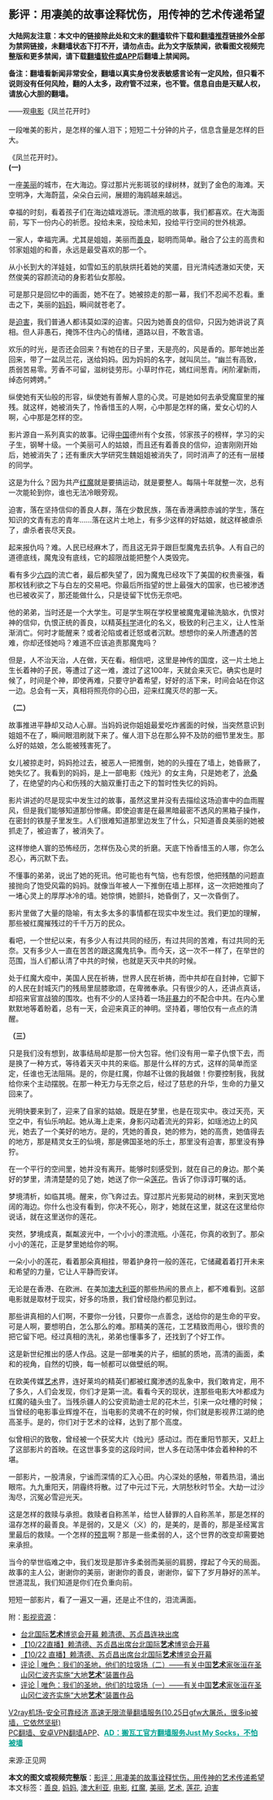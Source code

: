  <h2>影评：用凄美的故事诠释忧伤，用传神的艺术传递希望</h2> <p class="notice"><b>大陆网友注意：本文中的链接除此处和文末的<a href="https://github.com/bannedbook/fanqiang" >翻墙</a>软件下载和<a href="https://github.com/killgcd/justmysocks/blob/master/README.md">翻墙推荐</a>链接外全部为禁网链接，未翻墙状态下打不开，请勿点击。此为文字版禁闻，欲看图文视频完整版和更多禁闻，请下载<a href="https://github.com/bannedbook/fanqiang">翻墙软件或APP</a>后翻墙上禁闻网。</p><p>备注：翻墙看新闻非常安全，翻墙以真实身份发表敏感言论有一定风险，但只看不说则没有任何风险，翻的人太多，政府管不过来，也不管。信息自由是天赋人权，请放心大胆的翻墙。</b></p>  <div class="entry"> <p></p> <p>——观<a href="https://www.bannedbook.org/bnews/tag/%e7%94%b5%e5%bd%b1/" class="st_tag internal_tag" rel="tag" title="标签 电影 下的日志">电影</a>《凤兰花开时》<br /> <br /> 一段唯美的影片，是怎样的催人泪下；短短二十分钟的片子，信息含量是怎样的巨大。</p> <p>《凤兰花开时》。<br /> <strong>(一)</strong></p> <p>一座<a href="https://www.bannedbook.org/bnews/tag/%E7%BE%8E%E4%B8%BD/" class="st_tag internal_tag" rel="tag" title="标签 美丽 下的日志">美丽</a>的城市，在大海边。穿过那片光影斑驳的绿树林，就到了金色的海滩。天空明净，大海蔚蓝，朵朵白云间，展翅的海鸥越来越远。</p> <p>幸福的时刻，看着孩子们在海边嬉戏游玩。漂流瓶的故事，我们都喜欢。在大海面前，写下一份内心的祈愿。投给未来，投给未知，投给平行空间的世外桃源。</p> <p>一家人，幸福完满。尤其是姐姐，美丽而<a href="https://www.bannedbook.org/bnews/tag/%E5%96%84%E8%89%AF/" class="st_tag internal_tag" rel="tag" title="标签 善良 下的日志">善良</a>，聪明而简单。融合了公主的高贵和邻家姐姐的和善，永远是最受喜欢的那一个。</p> <p>从小长到大的洋娃娃，如雪如玉的肌肤烘托着她的笑靥，目光清纯透澈如天使，天然俊美的容颜流动的身影若仙女那般。</p> <p>可是那只是回忆中的画面，她不在了。她被掠走的那一幕，我们不忍闻不忍看。重击之下，美丽的<a href="https://www.bannedbook.org/bnews/tag/%e5%a6%88%e5%a6%88/" class="st_tag internal_tag" rel="tag" title="标签 妈妈 下的日志">妈妈</a>，瞬间就苍老了。</p> <p>是<a href="https://www.bannedbook.org/bnews/tag/%e8%bf%ab%e5%ae%b3/" class="st_tag internal_tag" rel="tag" title="标签 迫害 下的日志">迫害</a>，我们普通人都讳莫如深的迫害。只因为她善良的信仰，只因为她讲说了真相。但人非愚石，掩饰不住内心的情绪，道路以目，不敢言语。</p> <p>欢乐的时光，是否还会回来？有她在的日子里，天是亮的，风是香的。那年她出差回来，带了一盆凤兰花，送给妈妈。因为妈妈的名字，就叫凤兰。“幽兰有高致，质弱苦易零。芳香不可留，滋树徒劳形。小草时作花，嫣红间葱青。闲阶濯新雨，绰态何娉娉。”</p> <p>纵使她有天仙般的形容，纵使她有善解人意的心灵。可是她如何去承受魔窟里的摧残。就这样，她被消失了，怜香惜玉的人啊，心中那是怎样的痛，爱女心切的人啊，心中那是怎样的空。</p>  <p>影片源自一系列真实的故事。记得<span class='wp_keywordlink_affiliate'><a href="https://www.bannedbook.org/" title="中国" target="_blank">中国</a></span>德州有个女孩，邻家孩子的榜样，学习的尖子生，钢琴十级。一个美丽可人的姑娘，而且还有着善良的信仰，迫害刚刚开始后，她被消失了；还有重庆大学研究生魏姐姐被消失了，同时消声了的还有一层楼的同学。</p> <p>这是为什么？因为共产<a href="https://www.bannedbook.org/bnews/tag/%E7%BA%A2%E9%AD%94/" class="st_tag internal_tag" rel="tag" title="标签 红魔 下的日志">红魔</a>就是要搞运动，就是要整人。每隔十年就整一次，总有一次能轮到你，谁也无法冷眼旁观。</p> <p>迫害，落在坚持信仰的善良人群，落在少数民族，落在香港满腔赤诚的学生，落在知识的文青有志的青年……落在这片土地上，有多少这样的好姑娘，就这样被虐杀了，虐杀者丧尽天良。</p> <p>起来报仇吗？难。人民已经麻木了，而且这无异于跟巨型魔鬼去抗争。人有自己的道德底线，魔鬼没有底线，它的超限战能把整个人类毁完。</p> <p>看有多少<span class='wp_keywordlink'><a href="https://www.bannedbook.org/forum2/topic2509.html" title="《中国六四真相》" target="_blank">六四</a></span>的流亡者，最后都失望了，因为魔鬼已经攻下了美国的权贵豪强，看那权钱利欲之下与白左的交易吧。你最后所指望的世上最强大的国家，也已被渗透也已被收买了，那还能做什么，只是徒留下忧伤无奈吧。</p> <p>他的弟弟，当时还是一个大学生。可是学生啊在学校里被魔鬼灌输洗脑水，仇恨对神的信仰，仇恨正统的善良，以精英<span class='wp_keywordlink'><a href="https://www.bannedbook.org/forum11/topic309.html" title="禁片：“科学”的棍子" target="_blank">科学</a></span>进化的名义，极致的利己主义，让人性渐渐消亡。何时才能醒来？或者沦陷或者迁怒或者沉默。想想你的亲人所遭遇的苦难，你却还怪她吗？难道不应该追责那魔鬼吗？</p> <p>但是，人不治天治，人在做，天在看。相信吧，这里是神传的国度，这一片土地上生长着神的子民，等遭过了这一难，渡过了这100年，天就会来灭它。确实也是时候了，时间是个神，即使再难，只要守护着希望，好好的活下来，时间会站在你这一边。总会有一天，真相将照亮你的心田，迎来红魔灭尽的那一天。</p> <p><strong>（二）</strong></p> <p>故事推进平静却又动人心扉。当妈妈说你姐姐最爱吃炸酱面的时候，当突然意识到姐姐不在了，瞬间眼泪刷就下来了。催人泪下总在那么猝不及防的细节里发生。那么好的姑娘，怎么能被残害死了。</p> <p>女儿被掠走时，妈妈抢过去，被恶人一把推倒，她的的头撞在了墙上，她昏厥了，她失忆了。我看到的妈妈，是上一部电影《烛光》的女主角，只是她老了，<span class='wp_keywordlink'><a href="https://www.bannedbook.org/forum2/topic1578.html" title="晓剑《沧桑》" target="_blank">沧桑</a></span>了，在绝望的内心和伤残的大脑双重打击之下的暂时性失忆的妈妈。</p> <p>影片讲述的尽是现实中发生过的故事，虽然这里并没有去描绘这场迫害中的血雨腥风，但是我们能够知道那份惨痛。即使迫害是在最黑暗最密不透风的黑箱子操作，在密封的铁屋子里发生。人们很难知道那里边发生了什么，只知道善良美丽的她被抓走了，被迫害了，被消失了。</p>  <p>这样惨绝人寰的恐怖经历，怎样伤及心灵的折磨。天底下怜香惜玉的人哪，你怎么忍心，再沉默下去。</p> <p>不懂事的弟弟，说出了她的死讯。他可能也有气恼，也有怨恨，他把残酷的问题直接抛向了饱受风霜的妈妈。就像当年被人一下推倒在墙上那样，这一次把她推向了一堵心灵上的厚厚冰冷的墙。她惊惧，她颤抖，她昏倒了，又一次昏倒了。</p> <p>影片里做了大量的隐喻，有太多太多的事情都在现实中发生过。我们更加的理解，那些被红魔摧残过的千千万万的民众。</p> <p>看吧，一个世纪以来，有多少人有过共同的经历，有过共同的苦难，有过共同的无奈。又有多少人一直在苦苦的跟这魔鬼抗争。而今天，这一次不一样了，在举世的范围，当人们都认清了中共的时候，也就是天灭中共的时候。</p> <p>处于红魔大疫中，美国人民在祈祷，世界人民在祈祷，而中共却在自封神，它脚下的人民在封城灭门的残局里屈膝歌颂，在卑微奉承。只有很少的人，还讲点真话，却招来官宣战狼的围攻。也有不少的人坚持着一场<span class='wp_keywordlink'><a href="https://www.bannedbook.org/forum2/topic6313.html" title="《非暴力不合作运动丛书》" target="_blank">非暴力</a></span>的不配合中共。在内心里默默地等着盼着，总有一天，会迎来真正的神明。坚持着，哪怕仅有一点点的清醒。</p> <p><strong>（三）</strong></p> <p>只是我们没有想到，故事结局却是那一份大包容。他们没有用一辈子仇恨下去，而是换了一种方式，等待着天灭中共的来临。那是什么样的方式，这样的简单而坚定，任谁也无法阻隔。是的，你是红魔，你越不让做的我越做！你要控制我，我就给你来个主动摆脱。在那一种无力与无奈之后，经过了慈悲的升华，生命的力量又回来了。</p> <p>光明快要来到了，迎来了自家的姑娘。既是在梦里，也是在现实中。夜过天亮，天空之中，有仙乐响起。她从海上走来，身影闪动着流光的异彩，如瑶池边上的风光，她去了一个美好的地方。是的，凭她的善良，她的修为，她的高贵，她值得去的地方，那是精灵女王的仙境，那是佛国圣地的乐土，那里没有迫害，那里没有狰狞。</p> <p>在一个平行的空间里，她并没有离开。能够时刻感受到，就在自己的身边。那个美好的梦里，清清楚楚的见了她，她送了你一朵<a href="https://www.bannedbook.org/bnews/tag/%E8%8E%B2%E8%8A%B1/" class="st_tag internal_tag" rel="tag" title="标签 莲花 下的日志">莲花</a>。告诉了你谆谆叮嘱的话。</p> <p>梦境清析，如临其境。醒来，你飞奔过去。穿过那片光影晃动的树林，来到天宽地阔的海边。你什么也没有看到，你决不死心，刚才，她就在这里，就这在这里给你说话，就在这里送你的莲花。</p> <p>突然，梦境成真，粼粼波光中，一个小小的漂流瓶。小莲花，你真的收到了。那朵小小的莲花，正是梦里她给你的啊。</p>  <p>一朵小小的莲花，看着那朵真相挂，带着护身符一般的莲花，它储藏着着打开未来和希望的力量，它让人平静而安详。</p> <p>无论是在香港、在欧洲、在美加<a href="https://www.bannedbook.org/bnews/tag/%e6%be%b3%e5%a4%a7%e5%88%a9%e4%ba%9a/" class="st_tag internal_tag" rel="tag" title="标签 澳大利亚 下的日志">澳大利亚</a>的那些热闹的景点上，都不难看到。这部电影就是取材于现实，好多的场景，我们曾经隐约都见到过。</p> <p>那些讲真相的人们啊，不要你一分钱，只要你一点善念，送给你的是生命的平安。可是人啊，要想明白，怎么那么的难。那精美的莲花，工艺精致而用心，很珍贵的把它留下吧。经过真相的洗礼，弟弟也懂事多了，还找到了个好工作。</p> <p>这是新世纪推出的感人作品。这是一部唯美的片子，细腻的质地，高清的画面，柔和的视角，自然的切换，每一帧都可以做壁纸的啊。</p> <p>在欧美传媒<a href="https://www.bannedbook.org/bnews/tag/%e8%89%ba%e6%9c%af/" class="st_tag internal_tag" rel="tag" title="标签 艺术 下的日志">艺术</a>界，连好莱坞的精英们都被红魔渗透的乱象中，我们敢肯定，用不了多久，人们会发现，你们才是第一流。看看今天的现状，连那些电影大咔都成为红魔的磕头虫了。当残杀疆人的公安资助迪士尼的花木兰，引来一众吐槽的时候；当曾经的电影事业辉煌不在，当电影的灵魂不在的时候，你们就是影视界江湖的绝高圣手。是的，你们对于艺术的诠释，达到了那个高度。</p> <p>似曾相识的致敬，曾经被一个获奖大片《烛光》感动过。而在重阳节那天，又赶上了这部影片的首映。在这世事多变的这段时间，世人多在动荡中体会着种种的不堪。</p> <p>一部影片，一股清泉，宁谧而深情的汇入心田。内心深处的感触，带着热泪，涌出眼帘。九九重阳天，阴霾终将散。过了中元过下元，大阴愁秋时节全。大劫一过沙淘尽，沉冤必雪迎光天。</p> <p>这是怎样的救赎与承担。救赎者自称羔羊，给世人替罪的人自称羔羊，那是怎样的温存怎样的最善良。羊是弱的，又是义（义）的，是美的，是善的，那是圣经寓言里最后的救赎。一个怎样的<span class='wp_keywordlink'><a href="https://www.bannedbook.org/forum5/" title="预言玄学禁书下载" rel="nofollow">预言</a></span>啊？那是一些柔弱的人，这个世界的改变却需要她来承担。</p> <p>当今的举世临难之中，我们发现是那许多柔弱而美丽的肩膀，撑起了今天的局面。故事的主人公，谢谢你的美丽，谢谢你的善良，谢谢你，留下了岁月静好的羔羊。世道混乱，我们知道是你们在负重向前。</p> <p>短短一部影片，看了一遍又一遍，还是止不住的，泪流满面。</p> <p>附：<a href="https://www.ntdtv.com/gb/2020/10/26/a102972324.html" target="_blank" rel="noopener">影视资源</a>：</p>  <ul class='op-related-articles' title='相关阅读'> <li><a href='https://www.bannedbook.org/bnews/taiwannews/20201023/1418906.html' target='_blank'>台北国际<b>艺术</b>博览会开幕 赖清德、苏贞昌连袂出席</a></li> <li><a href='https://www.bannedbook.org/bnews/taiwannews/20201022/1418317.html' target='_blank'>【10/22直播】赖清德、苏贞昌出席台北国际<b>艺术</b>博览会开幕</a></li> <li><a href='https://www.bannedbook.org/bnews/bannedvideo/20201022/1418315.html' target='_blank'>【10/22 直播】赖清德、苏贞昌出席台北国际<b>艺术</b>博览会开幕</a></li> <li><a href='https://www.bannedbook.org/bnews/comments/20201020/1416712.html' target='_blank'>评论 | 唯色：我们的圣地，他们的垃圾场（二）——有关中国<b>艺术</b>家张洹在圣山冈仁波齐实施“大地<b>艺术</b>”装置作品</a></li> <li><a href='https://www.bannedbook.org/bnews/comments/20201019/1416658.html' target='_blank'>评论 | 唯色：我们的圣地，他们的垃圾场（一）——有关中国<b>艺术</b>家张洹在圣山冈仁波齐实施“大地<b>艺术</b>”装置作品</a></li> </ul> <p class="texttj"> <a href="https://www.bannedbook.org/forum23/topic22702.html" target="_blank">V2ray机场-安全可靠经济 高速无限流量翻墙服务(10.25日gfw大屠杀，很多ip被墙，它依然坚挺)</a><br/> <a href="https://github.com/bannedbook/fanqiang/wiki/%E7%A6%81%E9%97%BB%E7%BD%91%E5%AE%89%E5%8D%93%E7%BF%BB%E5%A2%99%E6%96%B0%E9%97%BBAPP" target="_blank">PC翻墙、安卓VPN翻墙APP</a>、<span onclick="window.open('https://github.com/killgcd/justmysocks/blob/master/README.md')" style="font-weight:bold;color:#00A191;cursor:pointer;text-decoration:underline;outline:none">AD：搬瓦工官方翻墙服务Just My Socks，不怕被墙</span></p><p>来源:正见网</p><a name='sharetosocial'></a>       <div><b>本文的图文或视频完整版</b>：<a href='https://www.bannedbook.org/bnews/cbnews/20201029/1422274.html'>影评：用凄美的故事诠释忧伤，用传神的艺术传递希望</a></div>  </div><!--END ENTRY--> <div class="postfooter"> <div>本文标签：<a href="https://www.bannedbook.org/bnews/tag/%E5%96%84%E8%89%AF/" rel="tag">善良</a>, <a href="https://www.bannedbook.org/bnews/tag/%e5%a6%88%e5%a6%88/" rel="tag">妈妈</a>, <a href="https://www.bannedbook.org/bnews/tag/%e6%be%b3%e5%a4%a7%e5%88%a9%e4%ba%9a/" rel="tag">澳大利亚</a>, <a href="https://www.bannedbook.org/bnews/tag/%e7%94%b5%e5%bd%b1/" rel="tag">电影</a>, <a href="https://www.bannedbook.org/bnews/tag/%E7%BA%A2%E9%AD%94/" rel="tag">红魔</a>, <a href="https://www.bannedbook.org/bnews/tag/%E7%BE%8E%E4%B8%BD/" rel="tag">美丽</a>, <a href="https://www.bannedbook.org/bnews/tag/%e8%89%ba%e6%9c%af/" rel="tag">艺术</a>, <a href="https://www.bannedbook.org/bnews/tag/%E8%8E%B2%E8%8A%B1/" rel="tag">莲花</a>, <a href="https://www.bannedbook.org/bnews/tag/%e8%bf%ab%e5%ae%b3/" rel="tag">迫害</a></div>  </div><!--END POSTFOOTER--> 